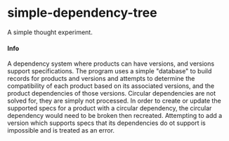 # simple-dependency-tree
A simple thought experiment.

#### Info
A dependency system where products can have versions, and versions support specifications. The program uses a simple "database" to build records for products and versions and attempts to determine the compatibility of each product based on its associated versions, and the product dependencies of those versions. Circular dependencies are not solved for, they are simply not processed. In order to create or update the supported specs for a product with a circular dependency, the circular dependency would need to be broken then recreated. Attempting to add a version which supports specs that its dependencies do ot support is impossible and is treated as an error.
